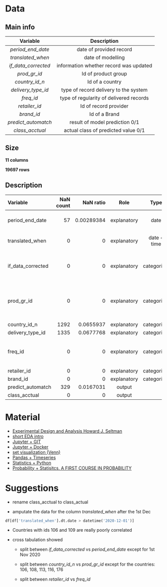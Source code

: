 # Data

## Main info
 Variable | Description |
|:--------:|:-----------:|
| *period_end_date* | date of provided record |
| *translated_when* | date of modelling |
| *if_data_corrected* | information whether record was updated |
| *prod_gr_id* | Id of product group |
| *country_id_n* | Id of a country |
| *delivery_type_id* | type of record delivery to the system |
| *freq_id* | type of regularity of delivered records |
| *retailer_id* | Id of record provider |
| *brand_id* | Id of a Brand |
| *predict_automatch* | result of model prediction 0/1 |
| *class_acctual* | actual class of predicted value 0/1 |

## Size

**11 columns**

**19697 rows**

## Description

|         Variable  |  NaN count   |   NaN ratio | Role | Type | Note |
|:------------------|-----:|-----------:| :----:|:---:| :----:|
| period_end_date   |   57 | 0.00289384 | explanatory | date | 18 days (from 30  Aug till 1 Dec)|
| translated_when   |    0 | 0         | explanatory | date + time | 154 days (from 1 Sep till 1 Feb)|
| if_data_corrected |    0 | 0          | explanatory | categorical | <table> <body> <tr> <th> 0 </th> <th> 17085 </th> </tr>  <tr> <th> 1 </th> <th> 2612  </th> </tr> </tbody> </table>|
| prod_gr_id        |    0 | 0          | explanatory | categorical | <table> <body><tr> <th> 413 </th> <th> 4486 </th> </tr>  <tr> <th> 426 </th> <th> 11844 </th> </tr>  <tr> <th> 427 </th> <th> 3367  </th> </tr>  </tbody> </table> |
| country_id_n      | 1292 | 0.0655937  | explanatory | categorical | 35 entries |
| delivery_type_id  | 1335 | 0.0677768  | explanatory | categorical | 915 entries |
| freq_id           |    0 | 0          | explanatory | categorical | <table> <body> <tr> <th> 1 </th> <th> 7763 </th> </tr>  <tr> <th> 2 </th> <th> 11934  </th> </tr>  </tbody> </table> |
| retailer_id       |    0 | 0          | explanatory | categorical | 52 entries |
| brand_id          |    0 | 0          | explanatory | categorical | 199 entries |
| predict_automatch |  329 | 0.0167031  | output | | |
| class_acctual     |    0 | 0          | output | | |



# Material

- [Experimental Design and Analysis Howard J. Seltman](https://www.stat.cmu.edu/~hseltman/309/Book/Book.pdf)
- [short EDA intro](https://towardsdatascience.com/exploratory-data-analysis-8fc1cb20fd15)
- [Jupyter + GIT](https://medium.com/somosfit/version-control-on-jupyter-notebooks-6b67a0cf12a3)
- [Jupyter + Docker](https://www.dataquest.io/blog/docker-data-science/)
- [set visualization (Venn)](https://towardsdatascience.com/visualizing-intersections-and-overlaps-with-python-a6af49c597d9)
- [Pandas + Timeseries](https://www.dataquest.io/blog/tutorial-time-series-analysis-with-pandas/)
- [Statistics + Python](https://realpython.com/python-statistics/)
- [Probability + Statisitcs. A FIRST COURSE IN PROBABILITY](https://zalsiary.kau.edu.sa/Files/0009120/Files/119387_A_First_Course_in_Probability_8th_Edition.pdf)
# Suggestions

- rename class_acctual to class_actual

- amputate the data for the column _translated_when_ after the 1st Dec
```python 
df[df['translated_when'].dt.date > datetime('2020-12-01')]
``` 

- Countries with ids 106 and 109 are really poorly correlated

- cross tabulation showed 

    - split between _if_data_corrected_ vs _period_end_date_ except for 1st Nov 2020

    - split between _country_id_n_ vs _prod_gr_id_ except for the countries: 106, 108, 113, 116, 176

    - split between _retailer_id_ vs _freq_id_ 